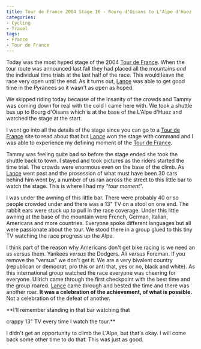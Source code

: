 ```yaml
---
title: Tour de France 2004 Stage 16 - Bourg d'Oisans to L'Alpe d'Huez
categories:
- Cycling
- Travel
tags:
- France
- Tour de France
---
```


Today was the most hyped stage of the 2004 [Tour de France](http://www.letour.com/indexus.html). When the tour route was announced last fall they had placed all the mountains _and_ the individual time trials at the last half of the race. This would leave the race very open until the end. As it turns out, [Lance](http://www.lancearmstrong.com/) was able to get good time in the Pyranees so it wasn't as open as hoped.

We skipped riding today because of the insanity of the crowds and Tammy was coming down for real with the cold I came here with. We took a shuttle bus up to Bourg d'Oisans which is at the base of the L'Alpe d'Huez and watched the stage at the start.

I wont go into all the details of the stage since you can go to a [Tour de France](http://www.letour.com/indexus.html) site to read about that but [Lance](http://www.lancearmstrong.com/) won the stage with command and I was able to experience my defining moment of the [Tour de France](http://www.letour.com/indexus.html).

Tammy was feeling quite bad so before the stage ended she took the shuttle back to town. I stayed and took pictures as the riders started the time trial. The crowds were enormous even on the base of the climb. As [Lance](http://www.lancearmstrong.com/) went past and the prosession of what must have been 30 cars behind him went by, a number of us ran across the street to this little bar to watch the stage. This is where I had my _"tour moment"._

I was under the awning of this little bar. There were probably 40 or so people crowded under and there was a 13" TV on a stool on one end. The rabbit ears were stuck up to pull in the race coverage. Under this little awning at the base of the mountain were French, German, Italian, Americans and more countries. Everyone spoke different languages but all were passionate about the tour. We stood there in a group glued to this tiny TV watching the race progress up the Alpe.

I think part of the reason why Americans don't get bike racing is we need an us versus them. Yankees _versus_ the Dodgers. Ali _versus_ Foreman. If you remove the "versus" we don't get it. We are a very bivalent country (republican or democrat, pro this or anti that, yes or no, black and white). As this international group watched the race everyone was cheering for everyone. Ullrich came through the first checkpoint with the best time and the group roared. [Lance](http://www.lancearmstrong.com/) came through and bested the time and there was another roar. **It was a celebration of the achievement, of what is possible.** Not a celebration of the defeat of another.

**I'll remember standing in that bar watching that  

crappy 13" TV every time I watch the tour.**

I didn't get an opportunity to climb the L'Alpe, but that's okay. I will come back some other time to do that. This was just as good.
